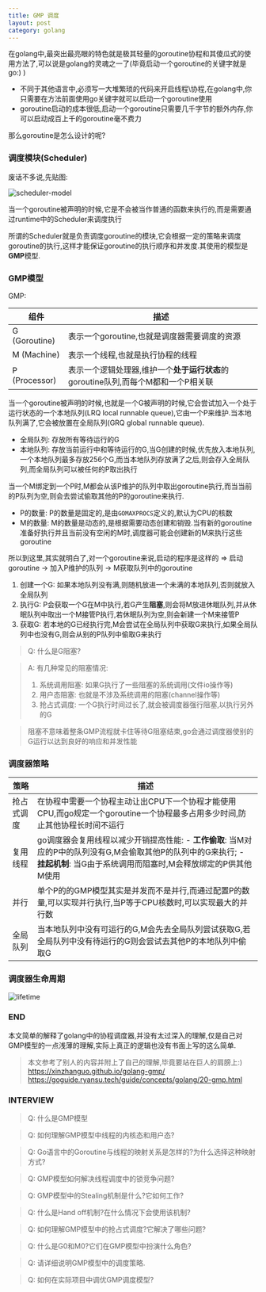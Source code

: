 ```yaml
---
title: GMP 调度
layout: post
category: golang
---
```


在golang中,最突出最亮眼的特色就是极其轻量的goroutine协程和其傻瓜式的使用方法了,可以说是golang的灵魂之一了(毕竟启动一个goroutine的关键字就是go:) )

- 不同于其他语言中,必须写一大堆繁琐的代码来开启线程\协程,在golang中,你只需要在方法前面使用go关键字就可以启动一个goroutine使用
- goroutine启动的成本很低,启动一个goroutine只需要几千字节的额外内存,你可以启动成百上千的goroutine毫不费力

那么goroutine是怎么设计的呢?

### 调度模块(Scheduler)

废话不多说,先贴图:

![scheduler-model](assets/images/goroutine/scheduler-model.png)

当一个goroutine被声明的时候,它是不会被当作普通的函数来执行的,而是需要通过runtime中的Scheduler来调度执行

所谓的Scheduler就是负责调度goroutine的模块,它会根据一定的策略来调度goroutine的执行,这样才能保证goroutine的执行顺序和并发度.其使用的模型是**GMP**模型.

### GMP模型

GMP:

| 组件           | 描述                                                           |
|---------------|---------------------------------------------------------------|
| G (Goroutine) | 表示一个goroutine,也就是调度器需要调度的资源                             |
| M (Machine)   | 表示一个线程,也就是执行协程的线程                                       |
| P (Processor) | 表示一个逻辑处理器,维护一个**处于运行状态**的goroutine队列,而每个M都和一个P相关联 |

当一个goroutine被声明的时候,也就是一个G被声明的时候,它会尝试加入一个处于运行状态的一个本地队列(LRQ local runnable queue),它由一个P来维护.当本地队列满了,它会被放置在全局队列(GRQ global runnable queue).

- 全局队列: 存放所有等待运行的G
- 本地队列: 存放当前运行中和等待运行的G,当G创建的时候,优先放入本地队列,一个本地队列最多存放256个G,而当本地队列存放满了之后,则会存入全局队列,而全局队列可以被任何的P取出执行

当一个M绑定到一个P时,M都会从该P维护的队列中取出goroutine执行,而当当前的P队列为空,则会去尝试偷取其他的P的goroutine来执行.

- P的数量: P的数量是固定的,是由`GOMAXPROCS`定义的,默认为CPU的核数
- M的数量: M的数量是动态的,是根据需要动态创建和销毁.当有新的goroutine准备好执行并且当前没有空闲的M时,调度器可能会创建新的M来执行这些goroutine

所以到这里,其实就明白了,对一个goroutine来说,启动的程序是这样的 => 启动goroutine -> 加入P维护的队列 -> M获取队列中的goroutine

1. 创建一个G: 如果本地队列没有满,则随机放进一个未满的本地队列,否则就放入全局队列
2. 执行G: P会获取一个G在M中执行,若G产生**阻塞**,则会将M放进休眠队列,并从休眠队列中取出一个M接管P执行,若休眠队列为空,则会新建一个M来接管P
3. 获取G: 若本地的G已经执行完,M会尝试在全局队列中获取G来执行,如果全局队列中也没有G,则会从别的P队列中偷取G来执行

> Q: 什么是G阻塞?

> A: 有几种常见的阻塞情况: 
> 1. 系统调用阻塞: 如果G执行了一些阻塞的系统调用(文件io操作等)
> 2. 用户态阻塞: 也就是不涉及系统调用的阻塞(channel操作等)
> 3. 抢占式调度: 一个G执行时间过长了,就会被调度器强行阻塞,以执行另外的G

> 阻塞不意味着整条GMP流程就卡住等待G阻塞结束,go会通过调度器使别的G运行以达到良好的响应和并发性能

### 调度器策略

| 策略| 描述 |
|-|-|
| 抢占式调度 | 在协程中需要一个协程主动让出CPU下一个协程才能使用CPU,而go规定一个goroutine一个协程最多占用多少时间,防止其他协程长时间不运行 |
| 复用线程 | go调度器会复用线程以减少开销提高性能: - **工作偷取**: 当M对应的P中的队列没有G,M会偷取其他P的队列中的G来执行; - **挂起机制**: 当G由于系统调用而阻塞时,M会释放绑定的P供其他M使用 |
| 并行 | 单个P的的GMP模型其实是并发而不是并行,而通过配置P的数量,可以实现并行执行,当P等于CPU核数时,可以实现最大的并行数 |
| 全局队列 | 当本地队列中没有可运行的G,M会先去全局队列尝试获取G,若全局队列中没有待运行的G则会尝试去其他P的本地队列中偷取G |


### 调度器生命周期

![lifetime](assets/images/goroutine/scheduler-lifetime.png)

### END

本文简单的解释了golang中的协程调度器,并没有太过深入的理解,仅是自己对GMP模型的一点浅薄的理解,实际上真正的逻辑也没有书面上写的这么简单.

> 本文参考了别人的内容并附上了自己的理解,毕竟要站在巨人的肩膀上:)  
> https://xinzhanguo.github.io/golang-gmp/  
> https://goguide.ryansu.tech/guide/concepts/golang/20-gmp.html

### INTERVIEW

> Q: 什么是GMP模型

> Q: 如何理解GMP模型中线程的内核态和用户态?

> Q: Go语言中的Goroutine与线程的映射关系是怎样的?为什么选择这种映射方式?

> Q: GMP模型如何解决线程调度中的锁竞争问题?

> Q: GMP模型中的Stealing机制是什么?它如何工作?

> Q: 什么是Hand off机制?在什么情况下会使用该机制?

> Q: 如何理解GMP模型中的抢占式调度?它解决了哪些问题?

> Q: 什么是G0和M0?它们在GMP模型中扮演什么角色?

> Q: 请详细说明GMP模型中的调度策略.

> Q: 如何在实际项目中调优GMP调度模型?
